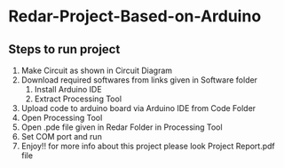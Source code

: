 # Redar-Project-Based-on-Arduino
## Steps to run project
1. Make Circuit as shown in Circuit Diagram
2. Download required softwares from links given in Software folder
    1. Install Arduino IDE
    2. Extract Processing Tool
3. Upload code to arduino board via Arduino IDE from Code Folder
4. Open Processing Tool
5. Open .pde file given in Redar Folder in Processing Tool
6. Set COM port and run
7. Enjoy!!
for more info about this project please look Project Report.pdf file
